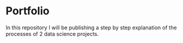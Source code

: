 # Portfolio
In this repository I will be publishing a step by step explanation of the processes of 2 data science projects.
